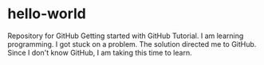 # hello-world
Repository for GitHub Getting started with GitHub Tutorial.
I am learning programming.  I got stuck on a problem.  The solution directed me to GitHub.
Since I don't know GitHub, I am taking this time to learn.
